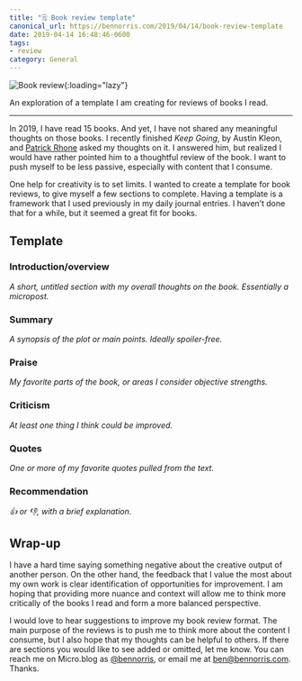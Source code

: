 ```yaml
---
title: "🗒 Book review template"
canonical_url: https://bennorris.com/2019/04/14/book-review-template
date: 2019-04-14 16:48:46-0600
tags:
- review
category: General
---
```


![Book review](https://media.bennorris.com/images/bennorris/uploads/2019/51b8bcd80b.png){:loading="lazy"}

An exploration of a template I am creating for reviews of books I read.

***

In 2019, I have read 15 books. And yet, I have not shared any meaningful thoughts on those books. I recently finished *Keep Going*, by Austin Kleon, and [Patrick Rhone](https://patrickrhone.net/) asked my thoughts on it. I answered him, but realized I would have rather pointed him to a thoughtful review of the book. I want to push myself to be less passive, especially with content that I consume.

One help for creativity is to set limits. I wanted to create a template for book reviews, to give myself a few sections to complete. Having a template is a framework that I used previously in my daily journal entries. I haven’t done that for a while, but it seemed a great fit for books.

## Template

### Introduction/overview

*A short, untitled section with my overall thoughts on the book. Essentially a micropost.*

### Summary

*A synopsis of the plot or main points. Ideally spoiler-free.*

### Praise

*My favorite parts of the book, or areas I consider objective strengths.*

### Criticism

*At least one thing I think could be improved.*

### Quotes

*One or more of my favorite quotes pulled from the text.*

### Recommendation

*👍 or 👎, with a brief explanation.*

## Wrap-up

I have a hard time saying something negative about the creative output of another person. On the other hand, the feedback that I value the most about my own work is clear identification of opportunities for improvement. I am hoping that providing more nuance and context will allow me to think more critically of the books I read and form a more balanced perspective.

I would love to hear suggestions to improve my book review format. The main purpose of the reviews is to push me to think more about the content I consume, but I also hope that my thoughts can be helpful to others. If there are sections you would like to see added or omitted, let me know. You can reach me on Micro.blog as [@bennorris](https://micro.blog/bennorris), or email me at [ben@bennorris.com](mailto:ben@bennorris.com?subject=Thoughts%20on%20your%20book%review%20template). Thanks.
